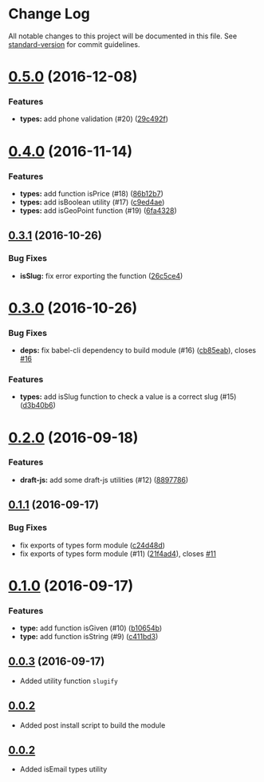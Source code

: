 # Change Log

All notable changes to this project will be documented in this file. See [standard-version](https://github.com/conventional-changelog/standard-version) for commit guidelines.

<a name="0.5.0"></a>
# [0.5.0](https://github.com/Konnektid/konnektid-js-utils/compare/v0.4.0...v0.5.0) (2016-12-08)


### Features

* **types:** add phone validation (#20) ([29c492f](https://github.com/Konnektid/konnektid-js-utils/commit/29c492f))



<a name="0.4.0"></a>
# [0.4.0](https://github.com/Konnektid/konnektid-js-utils/compare/v0.3.1...v0.4.0) (2016-11-14)


### Features

* **types:** add function isPrice (#18) ([86b12b7](https://github.com/Konnektid/konnektid-js-utils/commit/86b12b7))
* **types:** add isBoolean utility (#17) ([c9ed4ae](https://github.com/Konnektid/konnektid-js-utils/commit/c9ed4ae))
* **types:** add isGeoPoint function (#19) ([6fa4328](https://github.com/Konnektid/konnektid-js-utils/commit/6fa4328))



<a name="0.3.1"></a>
## [0.3.1](https://github.com/Konnektid/konnektid-js-utils/compare/v0.3.0...v0.3.1) (2016-10-26)


### Bug Fixes

* **isSlug:** fix error exporting the function ([26c5ce4](https://github.com/Konnektid/konnektid-js-utils/commit/26c5ce4))



<a name="0.3.0"></a>
# [0.3.0](https://github.com/Konnektid/konnektid-js-utils/compare/v0.2.0...v0.3.0) (2016-10-26)


### Bug Fixes

* **deps:** fix babel-cli dependency to build module (#16) ([cb85eab](https://github.com/Konnektid/konnektid-js-utils/commit/cb85eab)), closes [#16](https://github.com/Konnektid/konnektid-js-utils/issues/16)


### Features

* **types:** add isSlug function to check a value is a correct slug (#15) ([d3b40b6](https://github.com/Konnektid/konnektid-js-utils/commit/d3b40b6))



<a name="0.2.0"></a>
# [0.2.0](https://github.com/Konnektid/konnektid-js-utils/compare/v0.1.1...v0.2.0) (2016-09-18)


### Features

* **draft-js:** add some draft-js utilities (#12) ([8897786](https://github.com/Konnektid/konnektid-js-utils/commit/8897786))



<a name="0.1.1"></a>
## [0.1.1](https://github.com/Konnektid/konnektid-js-utils/compare/v0.1.0...v0.1.1) (2016-09-17)


### Bug Fixes

* fix exports of types form module ([c24d48d](https://github.com/Konnektid/konnektid-js-utils/commit/c24d48d))
* fix exports of types form module (#11) ([21f4ad4](https://github.com/Konnektid/konnektid-js-utils/commit/21f4ad4)), closes [#11](https://github.com/Konnektid/konnektid-js-utils/issues/11)



<a name="0.1.0"></a>
# [0.1.0](https://github.com/Konnektid/konnektid-js-utils/compare/v0.0.2...v0.1.0) (2016-09-17)


### Features

* **type:** add function isGiven (#10) ([b10654b](https://github.com/Konnektid/konnektid-js-utils/commit/b10654b))
* **type:** add function isString (#9) ([c411bd3](https://github.com/Konnektid/konnektid-js-utils/commit/c411bd3))



<a name="0.0.3"></a>
## [0.0.3](https://github.com/Konnektid/konnektid-js-utils/compare/v0.0.2...v0.0.3) (2016-09-17)
- Added utility function `slugify`

<a name="0.0.2"></a>
## [0.0.2](https://github.com/Konnektid/konnektid-js-utils/compare/v0.0.1...v0.0.2)
- Added post install script to build the module

<a name="0.0.2"></a>
## [0.0.2](https://github.com/Konnektid/konnektid-js-utils/compare/v0.0.1)
- Added isEmail types utility
